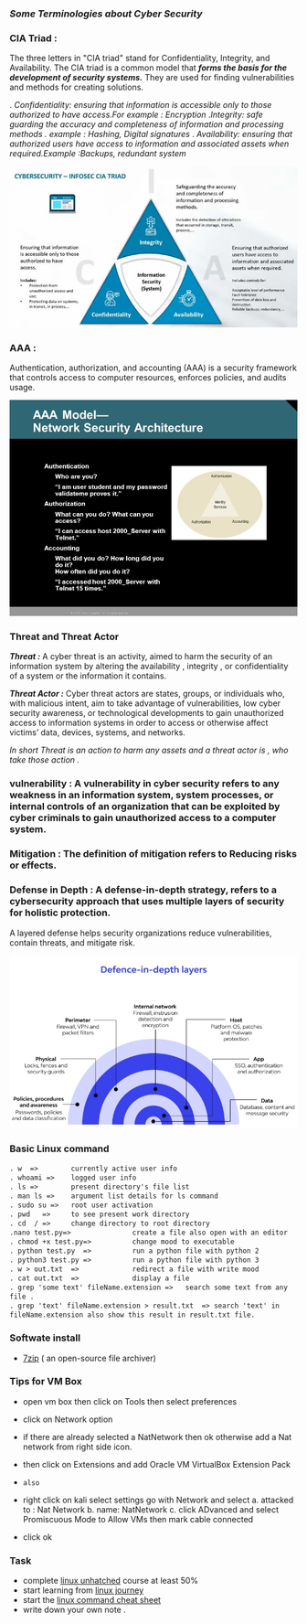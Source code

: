 ### _Some Terminologies about Cyber Security_

### **CIA Triad :**
 The three letters in "CIA triad" stand for Confidentiality, Integrity, and Availability. The CIA triad is a common model that ***forms the basis for the development of security systems.*** They are used for finding vulnerabilities and methods for creating solutions.

  . _Confidentiality: ensuring that information is accessible only to those authorized to have access.For example : Encryption_
  ._Integrity: safe guarding the accuracy and completeness of information and processing methods . example : Hashing, Digital signatures_
  . _Availability: ensuring that authorized users have access to information and associated assets when required.Example :Backups, redundant system_
 
 ![CIA Triad](../Images/CIA-Triad.jpg)

 
### **AAA :**
Authentication, authorization, and accounting (AAA) is a security framework that controls access to computer resources, enforces policies, and audits usage.

![AAA](../Images/AAA.jpg)

### **Threat and Threat Actor**

  ***Threat :*** A cyber threat is an activity,  aimed to harm  the security of an information system by altering the availability , integrity , or confidentiality  of a system or the information it contains.

 ***Threat Actor :*** Cyber threat actors are states, groups, or individuals who, with malicious intent, aim to take advantage of vulnerabilities, low cyber security awareness, or technological developments to gain unauthorized access to information systems in order to access or otherwise affect victims’ data, devices, systems, and networks. 

 _In short Threat is an action to harm any assets and a threat actor is , who   take those action ._

### **vulnerability :** A vulnerability in cyber security refers to any weakness in an information system, system processes, or internal controls of an organization that can be exploited by cyber criminals to gain unauthorized access to a computer system. 

### **Mitigation :** The definition of mitigation refers to Reducing risks or effects. 

### **Defense in Depth :** A defense-in-depth strategy,   refers to a cybersecurity approach that uses multiple layers of security for holistic protection.
A layered defense helps security organizations reduce vulnerabilities, contain threats, and mitigate risk.

![defence in depth](../Images/Defense_in_Depth_Layer.jpg)


### **Basic Linux command** 
  ```
  . w  =>        currently active user info 
  . whoami =>    logged user info
  . ls =>        present directory's file list
  . man ls =>    argument list details for ls command
  . sudo su =>   root user activation
  . pwd   =>     to see present work directory
  . cd  / =>     change directory to root directory
  .nano test.py=>               create a file also open with an editor
  . chmod +x test.py=>          change mood to executable 
  . python test.py  =>          run a python file with python 2
  . python3 test.py =>          run a python file with python 3
  . w > out.txt  =>             redirect a file with write mood
  . cat out.txt  =>             display a file 
  . grep 'some text' fileName.extension =>   search some text from any file .
  . grep 'text' fileName.extension > result.txt  => search 'text' in fileName.extension also show this result in result.txt file.

  ```

### **Softwate install**
 - [7zip](https://www.7-zip.org/download.html)  ( an open-source file archiver)
 

### **Tips for VM Box**
 - open vm box then click on Tools then select preferences 
 - click on Network option 
 - if there are already selected a NatNetwork then ok otherwise add a Nat network from right side icon.
 - then click on Extensions and add Oracle VM VirtualBox Extension Pack

- `also` 
- right click on kali select settings go with Network and select 
      a. attacked to : Nat Network
      b. name:  NatNetwork
      c. click ADvanced and select Promiscuous Mode to Allow VMs then mark cable connected 
- click ok

### **Task**
 - complete [linux unhatched](https://www.netacad.com/courses/os-it/ndg-linux-unhatched) course at least 50%
 - start learning from  [linux journey](https://linuxjourney.com/lesson/the-shell)
 - start the [linux command cheat sheet](../Book/LinuxCommandLineCheatSheet.pdf)
 - write down  your own note .